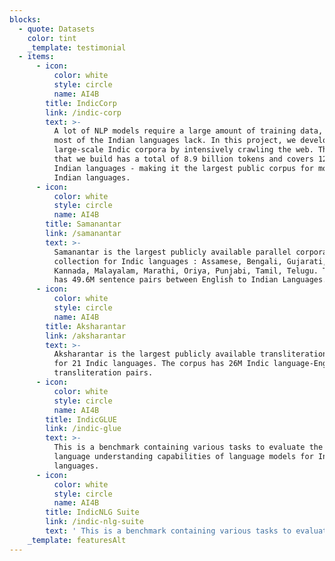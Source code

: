 ```yaml
---
blocks:
  - quote: Datasets
    color: tint
    _template: testimonial
  - items:
      - icon:
          color: white
          style: circle
          name: AI4B
        title: IndicCorp
        link: /indic-corp
        text: >-
          A lot of NLP models require a large amount of training data, which
          most of the Indian languages lack. In this project, we develop a
          large-scale Indic corpora by intensively crawling the web. The corpora
          that we build has a total of 8.9 billion tokens and covers 12 major
          Indian languages - making it the largest public corpus for most of the
          Indian languages.
      - icon:
          color: white
          style: circle
          name: AI4B
        title: Samanantar
        link: /samanantar
        text: >-
          Samanantar is the largest publicly available parallel corpora
          collection for Indic languages : Assamese, Bengali, Gujarati, Hindi,
          Kannada, Malayalam, Marathi, Oriya, Punjabi, Tamil, Telugu. The corpus
          has 49.6M sentence pairs between English to Indian Languages.
      - icon:
          color: white
          style: circle
          name: AI4B
        title: Aksharantar
        link: /aksharantar
        text: >-
          Aksharantar is the largest publicly available transliteration dataset
          for 21 Indic languages. The corpus has 26M Indic language-English
          transliteration pairs.
      - icon:
          color: white
          style: circle
          name: AI4B
        title: IndicGLUE
        link: /indic-glue
        text: >-
          This is a benchmark containing various tasks to evaluate the natural
          language understanding capabilities of language models for Indian
          languages.
      - icon:
          color: white
          style: circle
          name: AI4B
        title: IndicNLG Suite
        link: /indic-nlg-suite
        text: ' This is a benchmark containing various tasks to evaluate the natural language generation capabilities of language models for Indian languages.'
    _template: featuresAlt
---
```


